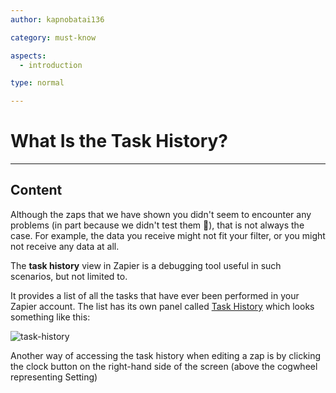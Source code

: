 ```yaml
---
author: kapnobatai136

category: must-know

aspects:
  - introduction

type: normal

---
```


# What Is the Task History?

---
## Content

Although the zaps that we have shown you didn't seem to encounter any problems (in part because we didn't test them 🤭), that is not always the case. For example, the data you receive might not fit your filter, or you might not receive any data at all.

The **task history** view in Zapier is a debugging tool useful in such scenarios, but not limited to. 

It provides a list of all the tasks that have ever been performed in your Zapier account. The list has its own panel called [Task History](https://zapier.com/app/history) which looks something like this:

![task-history](https://img.enkipro.com/b56b0580df5e3b71adf5d728bb380c1f.png)

Another way of accessing the task history when editing a zap is by clicking the clock button on the right-hand side of the screen (above the cogwheel representing Setting)
